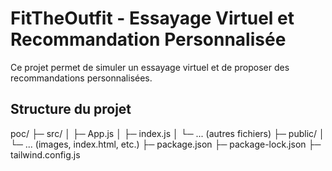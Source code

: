 # FitTheOutfit - Essayage Virtuel et Recommandation Personnalisée

Ce projet permet de simuler un essayage virtuel et de proposer des recommandations personnalisées.

## Structure du projet

poc/
├─ src/
│ ├─ App.js
│ ├─ index.js
│ └─ ... (autres fichiers)
├─ public/
│ └─ ... (images, index.html, etc.)
├─ package.json
├─ package-lock.json
├─ tailwind.config.js

